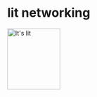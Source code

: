 <h1>lit networking</h1>
<img src="https://i.ibb.co/jD486wj/Stickie-Bandits-It-s-Lit-Sticker-266320-front.jpg" alt="It's lit" width="120" height="140" />
